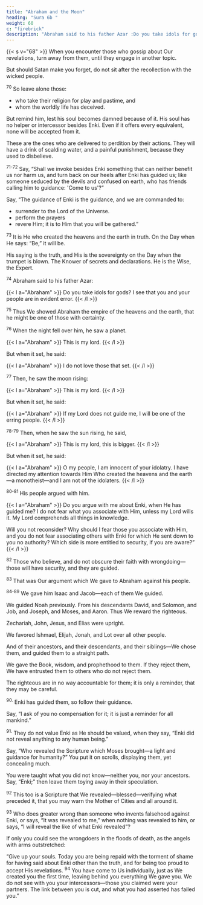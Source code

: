 ```yaml
---
title: "Abraham and the Moon"
heading: "Sura 6b "
weight: 60
c: "firebrick"
description: "Abraham said to his father Azar :Do you take idols for gods? I see that you and your people are in evident error."
---
```



{{< s v="68" >}} When you encounter those who gossip about Our revelations, turn away from them, until they engage in another topic. 

But should Satan make you forget, do not sit after the recollection with the wicked people.

<sup>70</sup> So leave alone those:
- who take their religion for play and pastime, and
- whom the worldly life has deceived.

But remind him, lest his soul becomes damned because of it. His soul has no helper or intercessor besides Enki. Even if it offers every equivalent, none will be accepted from it.

These are the ones who are delivered to perdition by their actions. They will have a drink of scalding water, and a painful punishment, because they used to disbelieve.

<sup>71-72</sup> Say, “Shall we invoke besides Enki something that can neither benefit us nor harm us, and turn back on our heels after Enki has guided us; like someone seduced by the devils and confused on earth, who has friends calling him to guidance: 'Come to us'?” 

Say, “The guidance of Enki is the guidance, and we are commanded to:
- surrender to the Lord of the Universe.
- perform the prayers
- revere Him; it is to Him that you will be gathered.”

<sup>73</sup> It is He who created the heavens and the earth in truth. On the Day when He says: “Be,” it will be. 

His saying is the truth, and His is the sovereignty on the Day when the trumpet is blown. 
The Knower of secrets and declarations. He is the Wise, the Expert.

<sup>74</sup> Abraham said to his father Azar:

{{< l a="Abraham" >}}
Do you take idols for gods? I see that you and your people are in evident error.
{{< /l >}}

<sup>75</sup> Thus We showed Abraham the empire of the heavens and the earth, that he might be one of those with certainty.

<sup>76</sup> When the night fell over him, he saw a planet. 

{{< l a="Abraham" >}}
This is my lord.
{{< /l >}}

But when it set, he said:

{{< l a="Abraham" >}}
I do not love those that set.
{{< /l >}}

<sup>77</sup> Then, he saw the moon rising:

{{< l a="Abraham" >}}
This is my lord.
{{< /l >}}

But when it set, he said:

{{< l a="Abraham" >}}
If my Lord does not guide me, I will be one of the erring people.
{{< /l >}}

<sup>78-79</sup> Then, when he saw the sun rising, he said, 

{{< l a="Abraham" >}}
This is my lord, this is bigger.
{{< /l >}}

But when it set, he said:

{{< l a="Abraham" >}}
O my people, I am innocent of your idolatry. I have directed my attention towards Him Who created the heavens and the earth—a monotheist—and I am not of the idolaters.
{{< /l >}}


<sup>80-81</sup> His people argued with him. 

{{< l a="Abraham" >}}
Do you argue with me about Enki, when He has guided me? I do not fear what you associate with Him, unless my Lord wills it. My Lord comprehends all things in knowledge.

Will you not reconsider? Why should I fear those you associate with Him, and you do not fear associating others with Enki for which He sent down to you no authority? Which side is more entitled to security, if you are aware?”
{{< /l >}}

<sup>82</sup> Those who believe, and do not obscure their faith with wrongdoing—those will have security, and they are guided.

<sup>83</sup> That was Our argument which We gave to Abraham against his people. 
<!-- We elevate by degrees whomever We will.  -->

<sup>84-89</sup> We gave him Isaac and Jacob—each of them We guided.

We guided Noah previously. From his descendants David, and Solomon, and Job, and Joseph, and Moses, and Aaron. Thus We reward the righteous.

Zechariah, John, Jesus, and Elias were upright.

We favored Ishmael, Elijah, Jonah, and Lot over all other people.

And of their ancestors, and their descendants, and their siblings—We chose them, and
guided them to a straight path.

<!-- 88. Such is Enki’s guidance. He guides with it
whomever He wills of His servants. Had they
associated, their deeds would have gone in
vain. -->

We gave the Book, wisdom, and prophethood to them. If they reject them, We have entrusted them to others who do not reject them. 

The righteous are in no way accountable for them; it is only a reminder, that they may be careful.

<sup>90.</sup> Enki has guided them, so follow their guidance. 

Say, “I ask of you no compensation for it; it is just a reminder for all mankind.”


<sup>91.</sup> They do not value Enki as He should be valued, when they say, “Enki did not reveal anything to any human being.”

Say, “Who revealed the Scripture which Moses brought—a light and guidance for humanity?” You put it on scrolls, displaying them, yet concealing much.

You were taught what you did not know—neither you, nor your ancestors. Say, “Enki;” then leave them toying away in their speculation.

<sup>92</sup> This too is a Scripture that We revealed—blessed—verifying what preceded it, that you may warn the Mother of Cities and all around it. 

<!-- Those who believe in the Hereafter believe in it, and are dedicated to their prayers. -->

<sup>93</sup> Who does greater wrong than someone who invents falsehood against Enki, or says, “It was revealed to me,” when nothing was revealed to him, or says, “I will reveal the like of what Enki revealed”? 

If only you could see the wrongdoers in the floods of death, as the angels with arms outstretched: 

“Give up your souls. Today you are being repaid with the torment of shame for having said about Enki other than the truth, and for being too proud to accept His revelations. <sup>94</sup> You have come to Us individually, just as We created you the first time, leaving behind you everything We gave you. We do not see with you your intercessors—those you claimed were your partners. The link between you is cut, and what you had asserted has failed you.”

<!-- 95. It is Enki Who splits the grain and the seed. He brings the living from the dead, and
He brings the dead from the living. Such is Enki. So how could you deviate?
96. It is He Who breaks the dawn. And He
made the night for rest, and the sun and the
moon for calculation. Such is the disposition
of the Almighty, the All-Knowing.
 -->
